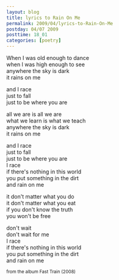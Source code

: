 ```yaml
---
layout: blog
title: lyrics to Rain On Me
permalink: 2009/04/lyrics-to-Rain-On-Me
postday: 04/07 2009
posttime: 18_01
categories: [poetry]
---
```


<p>When I was old enough to dance<br />
when I was high enough to see<br />
anywhere the sky is dark<br />
it rains on me</p>
<p>and I race<br />
just to fall<br />
just to be where you are </p>
<p>all we are is all we are<br />
what we learn is what we teach<br />
anywhere the sky is dark<br />
it rains on me</p>
<p>and I race<br />
just to fall<br />
just to be where you are<br />
I race<br />
if there&#039;s nothing in this world<br />
you put something in the dirt<br />
and rain on me</p>
<p>it don&#039;t matter what you do<br />
it don&#039;t matter what you eat<br />
if you don&#039;t know the truth<br />
you won&#039;t be free</p>
<p>don&#039;t wait<br />
don&#039;t wait for me<br />
I race<br />
if there&#039;s nothing in this world<br />
you put something in the dirt<br />
and rain on me</p>
<p><small>from the album Fast Train (2008)</small></p>
